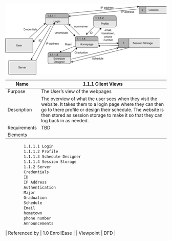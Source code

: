 ![DFD](https://github.com/MckennahPalmer/CSE430/blob/Team3_GH/DFD%20Client%20Views.drawio.svg)

| Name | 1.1.1 Client Views |
| ----------- | ----------- |
| Purpose | The User’s view of the webpages |
| Description | The overview of what the user sees when they visit the website. It takes them to a login page where they can then go to there profile or design their schedule. The website is then stored as session storage to make it so that they can log back in as needed.  |
| Requirements | TBD |
| Elements | 
            1.1.1.1 Login 
            1.1.1.2 Profile 
            1.1.1.3 Schedule Designer  
            1.1.1.4 Session Storage  
            1.1.2 Server 
            Credentials  
            ID 
            IP Address 
            Authentication  
            Major 
            Graduation  
            Schedule 
            Email 
            hometown 
            phone number 
            Announcements 
| Referenced by | 1.0 EnrollEase  |
| Viewpoint | DFD |

